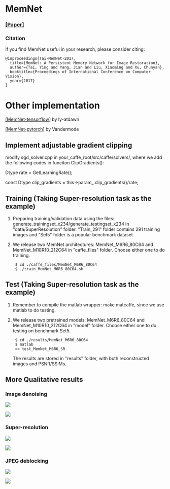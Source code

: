 
# MemNet 
### [[Paper]](http://cvlab.cse.msu.edu/pdfs/Image_Restoration%20using_Persistent_Memory_Network.pdf)

### Citation
If you find MemNet useful in your research, please consider citing:

	@inproceedings{Tai-MemNet-2017,
	  title={MemNet: A Persistent Memory Network for Image Restoration},
	  author={Tai, Ying and Yang, Jian and Liu, Xiaoming and Xu, Chunyan},
	  booktitle={Proceedings of International Conference on Computer Vision},
	  year={2017}
	}

# Other implementation
[[MemNet-tensorflow]](https://github.com/ly-atdawn/MemNet-Tensorflow) by ly-atdawn

[[MemNet-pytorch]](https://github.com/Vandermode/pytorch-MemNet) by Vandermode

## Implement adjustable gradient clipping 
modify sgd_solver.cpp in your_caffe_root/src/caffe/solvers/, where we add the following codes in funciton ClipGradients():

Dtype rate = GetLearningRate();

const Dtype clip_gradients = this->param_.clip_gradients()/rate;

## Training (Taking Super-resolution task as the example)
1. Preparing training/validation data using the files: generate_trainingset_x234/generate_testingset_x234 in "data/SuperResolution" folder. "Train_291" folder contains 291 training images and "Set5" folder is a popular benchmark dataset.
2. We release two MemNet architectures: MemNet_M6R6_80C64 and MemNet_M10R10_212C64 in "caffe_files" folder. Choose either one to do training. 

    	$ cd ./caffe_files/MemNet_M6R6_80C64
    	$ ./train_MemNet_M6R6_80C64.sh

## Test (Taking Super-resolution task as the example)
1. Remember to compile the matlab wrapper: make matcaffe, since we use matlab to do testing.
2. We release two pretrained models: MemNet_M6R6_80C64 and MemNet_M10R10_212C64 in "model" folder. Choose either one to do testing on benchmark Set5. 

		$ cd ./results/MemNet_M6R6_80C64
    	$ matlab
    	>> test_MemNet_M6R6_SR
	The results are stored in "results" folder, with both reconstructed images and PSNR/SSIMs.

## More Qualitative results
### Image denoising
![](figures/final_GD.png) 

![](figures/supp_GD.png) 

### Super-resolution
![](figures/final_SR.png) 

![](figures/supp_SR.png) 

### JPEG deblocking
![](figures/final_JD.png) 

![](figures/supp_JD.png) 


